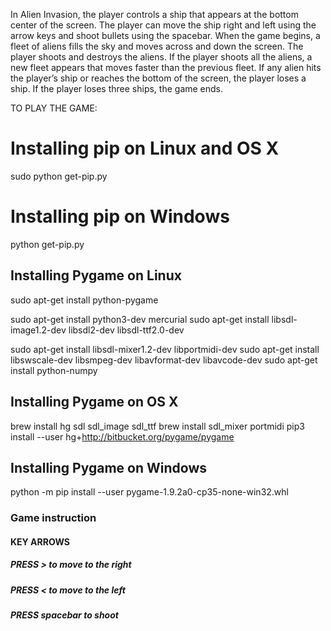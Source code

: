 In Alien Invasion, the player controls a ship that appears at
the bottom center of the screen. The player can move the ship
right and left using the arrow keys and shoot bullets using the
spacebar. When the game begins, a fleet of aliens fills the sky
and moves across and down the screen. The player shoots and
destroys the aliens. If the player shoots all the aliens, a new fleet
appears that moves faster than the previous fleet. If any alien hits
the player’s ship or reaches the bottom of the screen, the player
loses a ship. If the player loses three ships, the game ends.

TO PLAY THE GAME:
# Installing pip on Linux and OS X
sudo python get-pip.py

# Installing pip on Windows
python get-pip.py

## Installing Pygame on Linux
sudo apt-get install python-pygame

sudo apt-get install python3-dev mercurial 
sudo apt-get install libsdl-image1.2-dev libsdl2-dev libsdl-ttf2.0-dev

sudo apt-get install libsdl-mixer1.2-dev libportmidi-dev
sudo apt-get install libswscale-dev libsmpeg-dev libavformat-dev libavcode-dev
sudo apt-get install python-numpy

## Installing Pygame on OS X
brew install hg sdl sdl_image sdl_ttf
brew install sdl_mixer portmidi
pip3 install --user hg+http://bitbucket.org/pygame/pygame


## Installing Pygame on Windows
python -m pip install --user pygame-1.9.2a0-cp35-none-win32.whl

### Game instruction
#### KEY ARROWS
##### PRESS > to move to the right
##### PRESS < to move to the left
##### PRESS spacebar to shoot